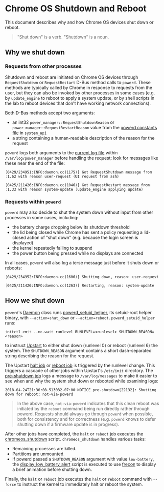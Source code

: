 # Chrome OS Shutdown and Reboot

This document describes why and how Chrome OS devices shut down or reboot.

> "Shut down" is a verb. "Shutdown" is a noun.

## Why we shut down

### Requests from other processes

Shutdown and reboot are initiated on Chrome OS devices through `RequestShutdown`
or `RequestRestart` D-Bus method calls to `powerd`. These methods are typically
called by Chrome in response to requests from the user, but they can also be
invoked by other processes in some cases (e.g. by `update_engine` to reboot to
apply a system update, or by shell scripts in the lab to reboot devices that
don't have working network connections).

Both D-Bus methods accept two arguments:

*   an int32 `power_manager::RequestShutdownReason` or
    `power_manager::RequestRestartReason` value from the [powerd constants file]
    in `system_api`
*   a string containing a human-readable description of the reason for the
    request

`powerd` logs both arguments to the [current log file] within
`/var/log/power_manager` before handling the request; look for messages like
these near the end of the file:

```
[0429/234951:INFO:daemon.cc(1175)] Got RequestShutdown message from :1.62 with reason user-request (UI request from ash)
```

```
[0425/211426:INFO:daemon.cc(1046)] Got RequestRestart message from :1.33 with reason system-update (update_engine applying update)
```

### Requests within `powerd`

`powerd` may also decide to shut the system down without input from other
processes in some cases, including:

*   the battery charge dropping below its shutdown threshold
*   the lid being closed while Chrome has sent a policy requesting a lid-closed
    action of "shut down" (e.g. because the login screen is displayed)
*   the kernel repeatedly failing to suspend
*   the power button being pressed while no displays are connected

In all cases, `powerd` will also log a terse message just before it shuts down
or reboots:

```
[0429/234952:INFO:daemon.cc(1606)] Shutting down, reason: user-request
```

```
[0425/211426:INFO:daemon.cc(1263)] Restarting, reason: system-update
```

## How we shut down

`powerd`'s [Daemon] class runs [powerd_setuid_helper], its setuid-root helper
binary, with `--action=shut_down` or `--action=reboot`. `powerd_setuid_helper`
runs:

```
initctl emit --no-wait runlevel RUNLEVEL=<runlevel> SHUTDOWN_REASON=<reason>
```

to instruct [Upstart] to either shut down (runlevel 0) or reboot (runlevel 6) the
system. The `SHUTDOWN_REASON` argument contains a short dash-separated string
describing the reason for the request.

The Upstart [halt job] or [reboot job] is triggered by the runlevel change. This
triggers a cascade of other jobs within Upstart's `/etc/init` directory. The
[pre-shutdown job] logs a message to `/var/log/messages` to make it easier to
see when and why the system shut down or rebooted while examining logs:

```
2018-04-24T21:30:08.513032-07:00 NOTICE pre-shutdown[22132]: Shutting down for reboot: not-via-powerd
```

> In the above case, `not-via-powerd` indicates that this clean reboot was
> initiated by the `reboot` command being run directly rather through powerd.
> Requests should always go through `powerd` when possible, both for consistency
> and for correctness (e.g. `powerd` knows to defer shutting down if a firmware
> update is in progress).

After other jobs have completed, the `halt` or `reboot` job executes the
[chromeos_shutdown] script. `chromeos_shutdown` handles various tasks:

*   Remaining processes are killed.
*   Partitions are unmounted.
*   If powerd passed a `SHUTDOWN_REASON` argument with value `low-battery`, the
    [display_low_battery_alert] script is executed to use [frecon] to display a
    brief animation before shutting down.

Finally, the `halt` or `reboot` job executes the `halt` or `reboot` command with
`--force` to instruct the kernel to immediately halt or reboot the system.

[powerd constants file]: https://chromium.googlesource.com/chromiumos/platform/system_api/+/HEAD/dbus/power_manager/dbus-constants.h
[current log file]: logging.md
[Daemon]: ../powerd/daemon.cc
[powerd_setuid_helper]: ../powerd/powerd_setuid_helper.cc
[Upstart]: http://upstart.ubuntu.com/
[halt job]: https://chromium.googlesource.com/chromiumos/platform2/+/HEAD/init/upstart/halt/halt.conf
[reboot job]: https://chromium.googlesource.com/chromiumos/platform2/+/HEAD/init/upstart/reboot.conf
[pre-shutdown job]: https://chromium.googlesource.com/chromiumos/platform2/+/HEAD/init/upstart/pre-shutdown.conf
[chromeos_shutdown]: https://chromium.googlesource.com/chromiumos/platform2/+/HEAD/init/chromeos_shutdown
[display_low_battery_alert]: https://chromium.googlesource.com/chromiumos/platform2/+/HEAD/init/display_low_battery_alert
[frecon]: https://chromium.googlesource.com/chromiumos/platform/frecon/
